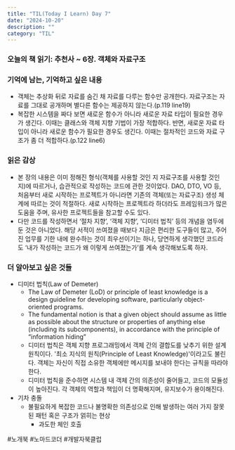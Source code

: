 ```yaml
---
title: "TIL(Today I Learn) Day 7"
date: "2024-10-20"
description: ""
category: "TIL"
---
```


### 오늘의 책 읽기: 추천사 ~ 6장. 객체와 자료구조

### 기억에 남는, 기억하고 싶은 내용

-   객체는 추상화 뒤로 자료를 숨긴 채 자료를 다루는 함수만 공개한다. 자료구조는 자료를 그대로 공개하며 별다른 함수는 제공하지 않는다.(p.119 line19)
-   복잡한 시스템을 짜다 보면 새로운 함수가 아니라 새로운 자료 타입이 필요한 경우가 생긴다. 이때는 클래스와 객체 지향 기법이 가장 적합하다. 반면, 새로운 자료 타입이 아니라 새로운 함수가 필요한 경우도 생긴다. 이때는 절차적인 코드와 자료 구조가 좀 더 적합하다.(p.122 line6)

### 읽은 감상

-   본 장의 내용은 이미 정해진 형식(객체를 사용할 것인 지 자료구조를 사용할 것인 지)에 따르거나, 습관적으로 작성하는 코드에 관한 것이었다. DAO, DTO, VO 등, 처음부터 새로 시작하는 프로젝트가 아니라면 기존의 객체(또는 자료구조) 생성 체계에 따르는 것이 적절하다. 새로 시작하는 프로젝트라 하더라도 프레임워크가 많은 도움을 주며, 유사한 프로젝트들을 참고할 수도 있다.
-   다만 코드를 작성하면서 ‘절차 지향’, ‘객체 지향’, ‘디미터 법칙’ 등의 개념을 염두에 둔 것은 아니었다. 해당 서적이 쓰여졌을 때보다 지금은 편리한 도구들이 많고, 주어진 업무를 기한 내에 완수하는 것이 최우선이기는 하나, 당연하게 생각했던 코드라도 ‘내가 작성하는 코드가 왜 이렇게 쓰여졌는가’를 계속 생각해보도록 하자.

### 더 알아보고 싶은 것들

-   디미터 법칙(Law of Demeter)
    -   The Law of Demeter (LoD) or principle of least knowledge is a design guideline for developing software, particularly object-oriented programs.
    -   The fundamental notion is that a given object should assume as little as possible about the structure or properties of anything else (including its subcomponents), in accordance with the principle of “information hiding”
    -   디미터 법칙은 객체 지향 프로그래밍에서 객체 간의 결합도를 낮추기 위한 설계 원칙이다. '최소 지식의 원칙(Principle of Least Knowledge)'이라고도 불린다. 객체는 자신이 직접 소유한 객체에만 메시지를 보내야 한다는 규칙을 따라야 한다.
    -   디미터 법칙을 준수하면 시스템 내 객체 간의 의존성이 줄어들고, 코드의 모듈성이 높아진다. 각 객체의 역할과 책임이 더 명확해지며, 유지보수가 용이해진다.
-   기차 충돌
    -   불필요하게 복잡한 코드나 불명확한 의존성으로 인해 발생하는 여러 가지 잘못된 패턴 혹은 구조가 얽히는 현상
        -   과도한 체인 호출

#노개북 #노마드코더 #개발자북클럽
